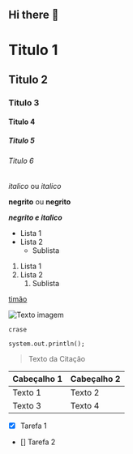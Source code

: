 ## Hi there 👋

<!-- Cabeçalhos -->

# Titulo 1
## Titulo 2
### Titulo 3
#### Titulo 4
##### Titulo 5
###### Titulo 6

*italico* ou _italico_

**negrito** ou __negrito__

___negrito e italico___

- Lista 1
- Lista 2
  - Sublista

1. Lista 1
2. Lista 2
   1. Sublista

[timão](https://www.camarotedotorcedor.com.br/wp-content/uploads/2021/10/D_NQ_NP_751525-MLB47044294314_082021-O.jpg)

![Texto imagem](https://www.camarotedotorcedor.com.br/wp-content/uploads/2021/10/D_NQ_NP_751525-MLB47044294314_082021-O.jpg)

`crase`

`system.out.println();`

> Texto da Citação


| Cabeçalho 1 | Cabeçalho 2 |
|-------------|-------------|
| Texto 1     | Texto 2     |
| Texto 3     | Texto 4     |

- [X] Tarefa 1 <br>
- [] Tarefa 2 

<!--
**robinsondl/robinsondl** is a ✨ _special_ ✨ repository because its `README.md` (this file) appears on your GitHub profile.

Here are some ideas to get you started:

- 🔭 I’m currently working on ...
- 🌱 I’m currently learning ...
- 👯 I’m looking to collaborate on ...
- 🤔 I’m looking for help with ...
- 💬 Ask me about ...
- 📫 How to reach me: ...
- 😄 Pronouns: ...
- ⚡ Fun fact: ...
-->
